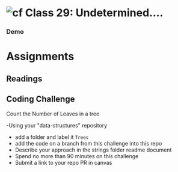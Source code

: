 # ![cf](http://i.imgur.com/7v5ASc8.png) Class 29: Undetermined....



### Demo


# Assignments

## Readings


## Coding Challenge

Count the Number of Leaves in a tree

-Using your "data-structures" repository
  - add a folder and label it `Trees`
  - add the code on a branch from this challenge into this repo
  - Describe your approach in the strings folder readme document
  - Spend no more than 90 minutes on this challenge
  - Submit a link to your repo PR in canvas